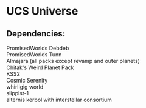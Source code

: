 # UCS Universe

<h2>Dependencies:</h2>
PromisedWorlds Debdeb <br>
PromisedWorlds Tunn <br>
Almajara (all packs except revamp and outer planets) <br>
Chitak's Weird Planet Pack <br>
KSS2 <br>
Cosmic Serenity <br>
whirligig world <br>
slippist-1 <br>
alternis kerbol with interstellar consortium <br>
